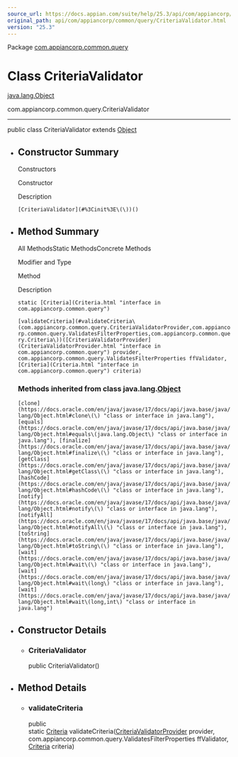 ```yaml
---
source_url: https://docs.appian.com/suite/help/25.3/api/com/appiancorp/common/query/CriteriaValidator.html
original_path: api/com/appiancorp/common/query/CriteriaValidator.html
version: "25.3"
---
```


Package [com.appiancorp.common.query](package-summary.html)

# Class CriteriaValidator

[java.lang.Object](https://docs.oracle.com/en/java/javase/17/docs/api/java.base/java/lang/Object.html "class or interface in java.lang")

com.appiancorp.common.query.CriteriaValidator

* * *

public class CriteriaValidator extends [Object](https://docs.oracle.com/en/java/javase/17/docs/api/java.base/java/lang/Object.html "class or interface in java.lang")

-   ## Constructor Summary

    Constructors

    Constructor

    Description

    `[CriteriaValidator](#%3Cinit%3E\(\))()`

-   ## Method Summary

    All MethodsStatic MethodsConcrete Methods

    Modifier and Type

    Method

    Description

    `static [Criteria](Criteria.html "interface in com.appiancorp.common.query")`

    `[validateCriteria](#validateCriteria\(com.appiancorp.common.query.CriteriaValidatorProvider,com.appiancorp.common.query.ValidatesFilterProperties,com.appiancorp.common.query.Criteria\))([CriteriaValidatorProvider](CriteriaValidatorProvider.html "interface in com.appiancorp.common.query") provider, com.appiancorp.common.query.ValidatesFilterProperties ffValidator, [Criteria](Criteria.html "interface in com.appiancorp.common.query") criteria)`

    ### Methods inherited from class java.lang.[Object](https://docs.oracle.com/en/java/javase/17/docs/api/java.base/java/lang/Object.html "class or interface in java.lang")

    `[clone](https://docs.oracle.com/en/java/javase/17/docs/api/java.base/java/lang/Object.html#clone\(\) "class or interface in java.lang"), [equals](https://docs.oracle.com/en/java/javase/17/docs/api/java.base/java/lang/Object.html#equals\(java.lang.Object\) "class or interface in java.lang"), [finalize](https://docs.oracle.com/en/java/javase/17/docs/api/java.base/java/lang/Object.html#finalize\(\) "class or interface in java.lang"), [getClass](https://docs.oracle.com/en/java/javase/17/docs/api/java.base/java/lang/Object.html#getClass\(\) "class or interface in java.lang"), [hashCode](https://docs.oracle.com/en/java/javase/17/docs/api/java.base/java/lang/Object.html#hashCode\(\) "class or interface in java.lang"), [notify](https://docs.oracle.com/en/java/javase/17/docs/api/java.base/java/lang/Object.html#notify\(\) "class or interface in java.lang"), [notifyAll](https://docs.oracle.com/en/java/javase/17/docs/api/java.base/java/lang/Object.html#notifyAll\(\) "class or interface in java.lang"), [toString](https://docs.oracle.com/en/java/javase/17/docs/api/java.base/java/lang/Object.html#toString\(\) "class or interface in java.lang"), [wait](https://docs.oracle.com/en/java/javase/17/docs/api/java.base/java/lang/Object.html#wait\(\) "class or interface in java.lang"), [wait](https://docs.oracle.com/en/java/javase/17/docs/api/java.base/java/lang/Object.html#wait\(long\) "class or interface in java.lang"), [wait](https://docs.oracle.com/en/java/javase/17/docs/api/java.base/java/lang/Object.html#wait\(long,int\) "class or interface in java.lang")`

-   ## Constructor Details

    -   ### CriteriaValidator

        public CriteriaValidator()

-   ## Method Details

    -   ### validateCriteria

        public static [Criteria](Criteria.html "interface in com.appiancorp.common.query") validateCriteria([CriteriaValidatorProvider](CriteriaValidatorProvider.html "interface in com.appiancorp.common.query") provider, com.appiancorp.common.query.ValidatesFilterProperties ffValidator, [Criteria](Criteria.html "interface in com.appiancorp.common.query") criteria)